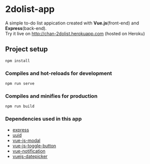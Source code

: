 # 2dolist-app
A simple to-do list appication created with **Vue.js**(front-end) and **Express**(back-end).
<br>
Try it live on http://chan-2dolist.herokuapp.com (hosted on Heroku)
## Project setup
```
npm install
```

### Compiles and hot-reloads for development
```
npm run serve
```

### Compiles and minifies for production
```
npm run build
```
### Dependencies used in this app
- [express](https://www.npmjs.com/package/express)
- [uuid](https://www.npmjs.com/package/uuid)
- [vue-js-modal](https://www.npmjs.com/package/vue-js-modal)
- [vue-js-toggle-button](https://www.npmjs.com/package/vue-js-toggle-button)
- [vue-notification](https://www.npmjs.com/package/vue-notification)
- [vuejs-datepicker](https://www.npmjs.com/package/vuejs-datepicker)
